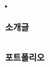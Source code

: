<details> <summary> <h1>소개글</h1> </summary> <div> <p>프론트엔드 개발자 지망생.</p><p>문화기획학과 졸업 (문학사) → 일반행정직 공시생 → 전기분야 훈련생 → 현재 공공기관 시설직으로 재직 중.</p> <p>전기회로가 '순차적인 명령의 실행'이라는 것을 깨닫고 코딩을 선택하지 않았던 것에 아쉬움을 느낌. (전기≒전자≒전산)</p><p>전기분야가 보수적이라는 것을 깨닫고 점점 더 후회하기 시작.</p>공공기관이 보수적이라는 것을 깨닫고 대성통곡하고 땅을 치며 후회함. (보수적+보수적=위정척사파)</p><p>개발자가 되어 스타트업으로 탈출하기로 결심.</p> <p>덕후 기질이 좀 있는 편인 듯.</p><p>남들은 별로 관심 없어하는, 쓸 데 없이 어려운 이론 같은 것들에 이끌리곤 함.</p><p>수시로 구글링을 하는 습성이 있으며, 얕고 넓은 다방면의 상식을 보유. (도메인지식 습득에 능함)</p><p>백엔드에도 흥미가 있으며 장기적으로는 풀스택 지향.</p> <p>취미와 일이 하나가 되어야 행복해지는 유형의 사람.</p><p>일단 한번 좋아하는 일에 빠져들면 미친 듯이 열중함.</p>우선 첫 번째 목표는 업무 효율을 중시하는 합리적인 문화를 가진 스타트업에 입사하는 것.</p> </div> </details>

<h1>포트폴리오</h1>
